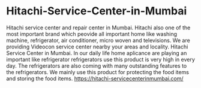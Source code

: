 # Hitachi-Service-Center-in-Mumbai
Hitachi service center and repair center in Mumbai. Hitachi also one of the  most important brand which peovide all important home like washing machine, refrigerator, air conditioner, micro woven and televisions. We are providing Videocon service center nearby your areas and locality.  Hitachi Service Center in Mumbai. In our daily life home aplicance are playing an important like refrigerator refrigerators use this product is very high in every day.  The refrigerators are also coming with many outstanding features to the refrigerators. We mainly use this product for protecting the food items and storing the food items. https://hitachi-servicecenterinmumbai.com/
